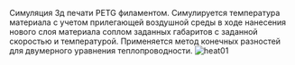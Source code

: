
Симуляция 3д печати PETG филаментом.
Симулируется температура материала с учетом прилегающей воздушной среды в ходе нанесения нового слоя материала соплом заданных габаритов с заданной скоростью и температурой.
Применяется метод конечных разностей для двумерного уравнения теплопроводности.
![heat01](https://github.com/MagisterBoBBer/PETG_HEAT/assets/10247334/d45e80ba-11ba-40a4-9eac-5abbfe1939c0)
